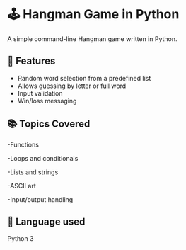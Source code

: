 # 🕹️ Hangman Game in Python

A simple command-line Hangman game written in Python.

## 📌 Features

- Random word selection from a predefined list
- Allows guessing by letter or full word
- Input validation
- Win/loss messaging

## 📚 Topics Covered
-Functions

-Loops and conditionals

-Lists and strings

-ASCII art

-Input/output handling

## 🔨 Language used 
   Python 3
